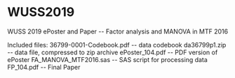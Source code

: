 # WUSS2019
WUSS 2019 ePoster and Paper -- Factor analysis and MANOVA in MTF 2016

Included files:
36799-0001-Codebook.pdf -- data codebook
da36799p1.zip -- data file, compressed to zip archive
ePoster_104.pdf -- PDF version of ePoster
FA_MANOVA_MTF2016.sas -- SAS script for processing data
FP_104.pdf -- Final Paper
